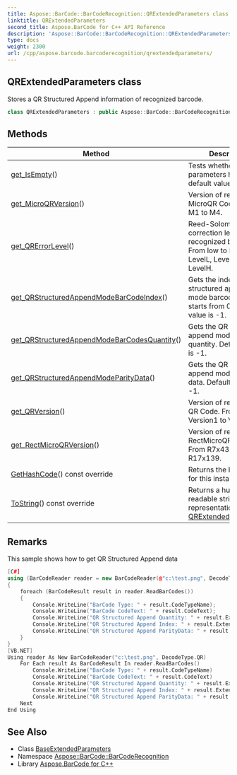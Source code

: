 ```yaml
---
title: Aspose::BarCode::BarCodeRecognition::QRExtendedParameters class
linktitle: QRExtendedParameters
second_title: Aspose.BarCode for C++ API Reference
description: 'Aspose::BarCode::BarCodeRecognition::QRExtendedParameters class. Stores a QR Structured Append information of recognized barcode in C++.'
type: docs
weight: 2300
url: /cpp/aspose.barcode.barcoderecognition/qrextendedparameters/
---
```

## QRExtendedParameters class


Stores a QR Structured Append information of recognized barcode.

```cpp
class QRExtendedParameters : public Aspose::BarCode::BarCodeRecognition::BaseExtendedParameters
```

## Methods

| Method | Description |
| --- | --- |
| [get_IsEmpty](../baseextendedparameters/get_isempty/)() | Tests whether all parameters has only default values. |
| [get_MicroQRVersion](./get_microqrversion/)() | Version of recognized MicroQR Code. From M1 to M4. |
| [get_QRErrorLevel](./get_qrerrorlevel/)() | Reed-Solomon error correction level of recognized barcode. From low to high: LevelL, LevelM, LevelQ, LevelH. |
| [get_QRStructuredAppendModeBarCodeIndex](./get_qrstructuredappendmodebarcodeindex/)() | Gets the index of the QR structured append mode barcode. Index starts from 0. Default value is -1. |
| [get_QRStructuredAppendModeBarCodesQuantity](./get_qrstructuredappendmodebarcodesquantity/)() | Gets the QR structured append mode barcodes quantity. Default value is -1. |
| [get_QRStructuredAppendModeParityData](./get_qrstructuredappendmodeparitydata/)() | Gets the QR structured append mode parity data. Default value is -1. |
| [get_QRVersion](./get_qrversion/)() | Version of recognized QR Code. From Version1 to Version40. |
| [get_RectMicroQRVersion](./get_rectmicroqrversion/)() | Version of recognized RectMicroQR Code. From R7x43 to R17x139. |
| [GetHashCode](./gethashcode/)() const override | Returns the hash code for this instance. |
| [ToString](./tostring/)() const override | Returns a human-readable string representation of this [QRExtendedParameters](./). |
## Remarks


This sample shows how to get QR Structured Append data 
```cpp
[C#]
using (BarCodeReader reader = new BarCodeReader(@"c:\test.png", DecodeType.QR))
{
    foreach (BarCodeResult result in reader.ReadBarCodes())
    {
        Console.WriteLine("BarCode Type: " + result.CodeTypeName);
        Console.WriteLine("BarCode CodeText: " + result.CodeText);
        Console.WriteLine("QR Structured Append Quantity: " + result.Extended.QR.QRStructuredAppendModeBarCodesQuantity);
        Console.WriteLine("QR Structured Append Index: " + result.Extended.QR.QRStructuredAppendModeBarCodeIndex);
        Console.WriteLine("QR Structured Append ParityData: " + result.Extended.QR.QRStructuredAppendModeParityData);
    }
}
[VB.NET]
Using reader As New BarCodeReader("c:\test.png", DecodeType.QR)
    For Each result As BarCodeResult In reader.ReadBarCodes()
        Console.WriteLine("BarCode Type: " + result.CodeTypeName)
        Console.WriteLine("BarCode CodeText: " + result.CodeText)
        Console.WriteLine("QR Structured Append Quantity: " + result.Extended.QR.QRStructuredAppendModeBarCodesQuantity)
        Console.WriteLine("QR Structured Append Index: " + result.Extended.QR.QRStructuredAppendModeBarCodeIndex)
        Console.WriteLine("QR Structured Append ParityData: " + result.Extended.QR.QRStructuredAppendModeParityData)
    Next
End Using
```

## See Also

* Class [BaseExtendedParameters](../baseextendedparameters/)
* Namespace [Aspose::BarCode::BarCodeRecognition](../)
* Library [Aspose.BarCode for C++](../../)

